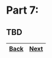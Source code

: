 # Part 7:

## TBD

| [Back](part-6.md) | [Next](part-8.md) |
| ----------------- | ----------------- |

